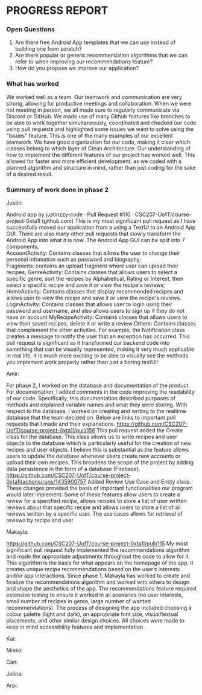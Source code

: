 # PROGRESS REPORT
### Open Questions ###
1) Are there free Android App templates that we can use instead of building one from scratch?
2) Are there popular or generic recommendation algorithms that we can refer to when improving our recommendations feature?
3) How do you propose we improve our application?


### What has worked ### 
We worked well as a team. Our teamwork and communication are very strong, allowing for productive meetings and collaboration. When we were not meeting in person, we all made sure to regularly communicate via Discord or GitHub. We made use of many Github features like branches to be able to work together simultaneously, coordinated and checked our code using pull requests and highlighted some issues we want to solve using the "Issues" feature. This is one of the many examples of our excellent teamwork.
We have good organization for our code, making it clear which classes belong to which layer of Clean Architecture.
Our understanding of how to implement the different features of our project has worked well. This allowed for faster and more efficient development, as we coded with a planned algorithm and structure in mind, rather than just coding for the sake of a desired result.

### Summary of work done in phase 2 ###

Justin: 

Android app by justinzzy-code · Pull Request #110 · CSC207-UofT/course-project-0xta1l (github.com)
This is my most significant pull request as I have successfully moved our application from a using a TextUI to an Android App GUI. There are also many other pull requests that slowly transform the Android App into what it is now. 
The Android App GUI can be split into 7 components,  
AccountActivity: Contains classes that allows the user to change their personal infomation such as password and biography;  
Fragments: contains an upload fragment where user can upload their recipes; 
GenreActivity: Contains classes that allows users to select a specific genre, sort the recipes by Alphabetical, Rating or Interest, then select a specific recipe and save it or view the recipe's reviews; 
HomeActivity: Contains classes that display recommended recipes and allows user to view the recipe and save it or view the recipe's reviews. 
LoginActivity: Contains classes that allows user to login using their password and username, and also allows users to sign up if they do not have an account 
MyRecipeActivity: Contains classes that allows users to view their saved recipes, delete it or write a review
Others: Contains classes that complement the other activities. For example, the Notification class creates a message to notify the user that an exception has occurred. 
This pull request is significant as it transformed our backend code into something that can be visually represented, making it very much applicable in real life. It is much more exciting to be able to visually see the methods you implement work properly rather than just a boring textUI!

Amir:

For phase 2, I worked on the database and documentation of the product. For documentation, I added comments in the code improving the readability of our code. Specifically, this documentation described purposes of methods and explained variable names and what they were storing. With respect to the database, I worked on creating and writing to the realtime database that the team decided on. Below are links to important pull requests that I made and their explanations.
https://github.com/CSC207-UofT/course-project-0xta1l/pull/156
This pull request added the Create class for the database. This class allows us to write recipes and user objects to the database which is particularly useful for the creation of new recipes and user objects. I believe this is substantial as the feature allows users to update the database whenever users create new accounts or upload their own recipes. This broadens the scope of the project by adding data persistence in the form of a database (Firebase).
https://github.com/CSC207-UofT/course-project-0xta1l/actions/runs/1435900757 
Added Review Use Case and Entity class. These changes provided the basis of important functionalities our program would later implement. Some of these features allow users to create a review for a specified recipe, allows recipes to store a list of user written reviews about that specific recipe and allows users to store a list of all reviews written by a specific user. The use cases allows for retrieval of reviews by recipe and user

Makayla:

https://github.com/CSC207-UofT/course-project-0xta1l/pull/115 
My most significant pull request fully implemented the recommendations algorithm and made the appropriate adjustments throughout the code to allow for it.  This algorithm is the basis for what appears on the homepage of the app, it creates unique recipe recommendations based on the user’s interests and/or app interactions. 
Since phase 1, Makayla has worked to create and finalize the recommendations algorithm and worked with others to design and shape the aesthetics of the app. The recommendations feature required extensive testing to ensure it worked in all scenarios (no user interests, small number of recipes in genre, large number of wanted recommendations). The process of designing the app included choosing a colour palette (light and dark), an appropriate font size, visual/textual placements, and other similar design choices. All choices were made to keep in mind accessibility features and implementation .

Kai:

Mieko:

Can: 

Jolina:

Arpi:



